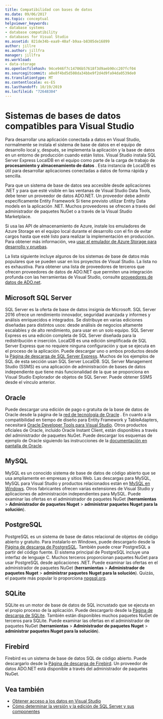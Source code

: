 ```yaml
---
title: Compatibilidad con bases de datos
ms.date: 09/06/2017
ms.topic: conceptual
helpviewer_keywords:
- database systems
- database compatibility
- databases for Visual Studio
ms.assetid: 821de34b-eaa9-40af-b9aa-b8305de16899
author: jillre
ms.author: jillfra
manager: jillfra
ms.workload:
- data-storage
ms.openlocfilehash: 94ce946f7c14706b57618f3d9aeb90cc207fcf04
ms.sourcegitcommit: a8e8f4bd5d508da34bbe9f2d4d9fa94da0539de0
ms.translationtype: MT
ms.contentlocale: es-ES
ms.lasthandoff: 10/19/2019
ms.locfileid: "72648304"
---
```

# <a name="compatible-database-systems-for-visual-studio"></a>Sistemas de bases de datos compatibles para Visual Studio

Para desarrollar una aplicación conectada a datos en Visual Studio, normalmente se instala el sistema de base de datos en el equipo de desarrollo local y, después, se implementa la aplicación y la base de datos en un entorno de producción cuando están listos. Visual Studio instala SQL Server Express LocalDB en el equipo como parte de la carga de trabajo de **procesamiento y almacenamiento de datos** . Esta instancia de LocalDB es útil para desarrollar aplicaciones conectadas a datos de forma rápida y sencilla.

Para que un sistema de base de datos sea accesible desde aplicaciones .NET y para que esté visible en las ventanas de Visual Studio Data Tools, debe tener un proveedor de datos ADO.NET. Un proveedor debe admitir específicamente Entity Framework Si tiene previsto utilizar Entity Data models en la aplicación .NET. Muchos proveedores se ofrecen a través del administrador de paquetes NuGet o a través de la Visual Studio Marketplace.

Si usa las API de almacenamiento de Azure, instale los emuladores de Azure Storage en el equipo local durante el desarrollo con el fin de evitar cargos hasta que esté listo para realizar la implementación en producción. Para obtener más información, vea [usar el emulador de Azure Storage para desarrollo y pruebas](/azure/storage/common/storage-use-emulator).

La lista siguiente incluye algunos de los sistemas de base de datos más populares que se pueden usar en los proyectos de Visual Studio. La lista no es exhaustiva. Para obtener una lista de proveedores de terceros que ofrecen proveedores de datos de ADO.NET que permiten una integración profunda con las herramientas de Visual Studio, consulte [proveedores de datos de ADO.net](/dotnet/framework/data/adonet/data-providers).

## <a name="microsoft-sql-server"></a>Microsoft SQL Server

SQL Server es la oferta de base de datos insignia de Microsoft. SQL Server 2016 ofrece un rendimiento innovador, seguridad avanzada y informes y análisis enriquecidos e integrados. Se distribuye en varias ediciones diseñadas para distintos usos: desde análisis de negocios altamente escalables y de alto rendimiento, para usar en un solo equipo. SQL Server Express es una edición completa de SQL Server diseñada para la redistribución e inserción.  LocalDB es una edición simplificada de SQL Server Express que no requiere ninguna configuración y que se ejecuta en el proceso de la aplicación. Puede descargar uno o ambos productos desde la [Página de descarga de SQL Server Express](https://www.microsoft.com/sql-server/sql-server-editions-express). Muchos de los ejemplos de SQL de esta sección usan SQL Server LocalDB. SQL Server Management Studio (SSMS) es una aplicación de administración de bases de datos independiente que tiene más funcionalidad de la que se proporciona en Visual Studio Explorador de objetos de SQL Server. Puede obtener SSMS desde el vínculo anterior.

## <a name="oracle"></a>Oracle

Puede descargar una edición de pago o gratuita de la base de datos de Oracle desde la página de la [red de tecnología de Oracle](http://www.oracle.com/technetwork/database/enterprise-edition/downloads/index-092322.html) . En cuanto a la compatibilidad en tiempo de diseño para Entity Framework y TableAdapters, necesitará [Oracle Developer Tools para Visual Studio](http://www.oracle.com/technetwork/developer-tools/visual-studio/overview/index.html). Otros productos oficiales de Oracle, incluido Oracle Instant Client, están disponibles a través del administrador de paquetes NuGet. Puede descargar los esquemas de ejemplo de Oracle siguiendo las instrucciones de la [documentación en pantalla de Oracle](http://docs.oracle.com/cd/E11882_01/server.112/e10831/toc.htm).

## <a name="mysql"></a>MySQL

MySQL es un conocido sistema de base de datos de código abierto que se usa ampliamente en empresas y sitios Web. Las descargas para MySQL, MySQL para Visual Studio y productos relacionados están en [MySQL en Windows](http://www.mysql.com/why-mysql/windows/). Otros fabricantes ofrecen varias extensiones de Visual Studio y aplicaciones de administración independientes para MySQL. Puede examinar las ofertas en el administrador de paquetes NuGet (**herramientas**  > **Administrador de paquetes Nuget**  > **administrar paquetes Nuget para la solución**).

## <a name="postgresql"></a>PostgreSQL

PostgreSQL es un sistema de base de datos relacional de objetos de código abierto y gratuito. Para instalarlo en Windows, puede descargarlo desde la [Página de descarga de PostgreSQL](http://www.postgresql.org/download/windows/). También puede crear PostgreSQL a partir del código fuente. El sistema principal de PostgreSQL incluye una interfaz de lenguaje C. Muchos terceros proporcionan paquetes NuGet para usar PostgreSQL desde aplicaciones .NET. Puede examinar las ofertas en el administrador de paquetes NuGet (**herramientas**  > **Administrador de paquetes Nuget**  > **administrar paquetes Nuget para la solución**). Quizás, el paquete más popular lo proporciona [npgsql.org](http://www.npgsql.org).

## <a name="sqlite"></a>SQLite

SQLite es un motor de base de datos de SQL incrustado que se ejecuta en el propio proceso de la aplicación. Puede descargarlo desde la [Página de descarga de SQLite](http://www.sqlite.org/download.html). También están disponibles muchos paquetes NuGet de terceros para SQLite. Puede examinar las ofertas en el administrador de paquetes NuGet (**herramientas**  > **Administrador de paquetes Nuget**  > **administrar paquetes Nuget para la solución**).

## <a name="firebird"></a>Firebird

Firebird es un sistema de base de datos SQL de código abierto. Puede descargarlo desde la [Página de descarga de Firebird](http://firebirdsql.org/en/downloads/). Un proveedor de datos ADO.NET está disponible a través del administrador de paquetes NuGet.

## <a name="see-also"></a>Vea también

- [Obtener acceso a los datos en Visual Studio](../data-tools/accessing-data-in-visual-studio.md)
- [Cómo determinar la versión y la edición de SQL Server y sus componentes](http://support.microsoft.com/kb/321185)
